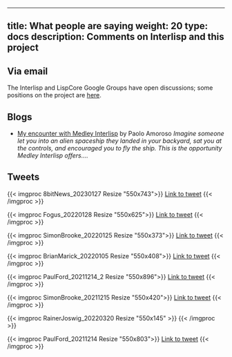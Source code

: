 
---
title: What people are saying
weight: 20
type: docs
description: Comments on Interlisp and this project
---
## Via email 

The Interlisp and LispCore Google Groups have open discussions; some positions on the project are [here](stories). 

## Blogs

* [My encounter with Medley Interlisp](https://journal.paoloamoroso.com/my-encounter-with-medley-interlisp) by Paolo Amoroso
_Imagine someone let you into an alien spaceship they landed in your backyard, sat you at the controls, and encouraged you to fly the ship. This is the opportunity Medley Interlisp offers...._

## Tweets
{{< imgproc 8bitNews_20230127 Resize "550x743">}} <a href="https://twitter.com/8bitnews1/status/1618957059046645762">Link to tweet</a> {{< /imgproc >}}

{{< imgproc Fogus_20220128 Resize "550x625">}} <a href="https://twitter.com/fogus/status/1487167719493488641?ref\_src=twsrc%5Etfw">Link to tweet</a> {{< /imgproc >}}

{{< imgproc SimonBrooke_20220125 Resize "550x373">}} <a href="https://twitter.com/simon_brooke/status/1485987084036890625?ref_src=twsrc">Link to tweet</a> {{< /imgproc >}}

{{< imgproc BrianMarick_20220105 Resize "550x408">}} <a href="https://twitter.com/marick/status/1478880547434909698?ref_src=twsrc">Link to tweet</a> {{< /imgproc >}}

{{< imgproc PaulFord_20211214_2 Resize "550x896">}} <a href="https://twitter.com/ftrain/status/1470969313804926982?ref_src=twsrc">Link to tweet</a> {{< /imgproc >}}

{{< imgproc SimonBrooke_20211215 Resize "550x420">}} <a href="https://twitter.com/simon_brooke/status/1471238434719154189?ref_src=twsrc">Link to tweet</a> {{< /imgproc >}}


{{< imgproc RainerJoswig_20220320 Resize "550x145" >}} {{< /imgproc >}}

{{< imgproc PaulFord_20211214 Resize "550x803">}} <a href="https://twitter.com/ftrain/status/1470968024756895744?ref_src=twsrc">Link to tweet</a> {{< /imgproc >}}
